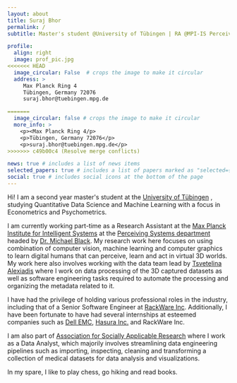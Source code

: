 ```yaml
---
layout: about
title: Suraj Bhor
permalink: /
subtitle: Master's student @University of Tübingen | RA @MPI-IS Perceiving Systems

profile:
  align: right
  image: prof_pic.jpg
<<<<<<< HEAD
  image_circular: False  # crops the image to make it circular
  address: >
     Max Planck Ring 4 
     Tübingen, Germany 72076
     suraj.bhor@tuebingen.mpg.de

=======
  image_circular: false # crops the image to make it circular
  more_info: >
    <p><Max Planck Ring 4/p>
    <p>Tübingen, Germany 72076</p>
    <p>suraj.bhor@tuebingen.mpg.de</p>
>>>>>>> c49b00c4 (Resolve merge conflicts)

news: true # includes a list of news items
selected_papers: true # includes a list of papers marked as "selected={true}"
social: true # includes social icons at the bottom of the page
---
```

Hi! I am a second year master's student at the [University of Tübingen](https://uni-tuebingen.de/) , studying Quantitative Data Science and Machine Learning with a focus in Econometrics and Psychometrics.

I am currently working part-time as a Research Assistant at the [Max Planck Institute for Intelligent Systems](https://is.mpg.de/) at the [Perceiving Systems department](https://ps.is.mpg.de/) headed by [Dr. Michael Black](https://ps.is.mpg.de/person/black).
My research work here focuses on using combination of computer vision, machine learning and computer graphics to learn digital humans that can perceive, learn and act in virtual 3D worlds.\
My work here also involves working with the data team lead by [Tsvetelina Alexiadis](https://ps.is.mpg.de/person/talexiadis) where I work on data processing of the 3D captured datasets as well as software engineering tasks required to automate the processing and organizing the metadata related to it. 

I have had the privilege of holding various professional roles in the industry, including that of a Senior Software Engineer at [RackWare Inc](https://www.rackwareinc.com/).  Additionally, I have been fortunate to have had several internships at esteemed companies such as [Dell EMC](https://www.dell.com/in-en/blog/tags/dell-emc/), [Hasura Inc.](https://hasura.io) and RackWare Inc.

I am also part of [Association for Socially Applicable Research](https://www.asarforindia.org) where I work as a Data Analyst, which majorily involves streamlining data engineering pipelines such as importing, inspecting, cleaning and transforming a collection of medical datasets for data analysis and visualizations.

In my spare, I like to play chess, go hiking and read books.
